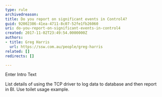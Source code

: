 ```yaml
---
type: rule
archivedreason: 
title: Do you report on significant events in Control4?
guid: 92002386-41ea-4711-8c07-52fe1fb26060
uri: do-you-report-on-significant-events-in-control4
created: 2017-11-02T23:49:54.0000000Z
authors:
- title: Greg Harris
  url: https://ssw.com.au/people/greg-harris
related: []
redirects: []

---
```


Enter Intro Text

<!--endintro-->

List details of using the TCP driver to log data to database and then report in BI. Use toilet usage example.
